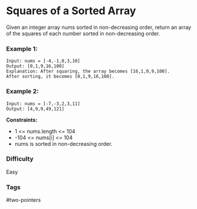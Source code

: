 # Squares of a Sorted Array

Given an integer array nums sorted in non-decreasing order, return an array of the squares of each number sorted in non-decreasing order.

### Example 1:

```
Input: nums = [-4,-1,0,3,10]
Output: [0,1,9,16,100]
Explanation: After squaring, the array becomes [16,1,0,9,100].
After sorting, it becomes [0,1,9,16,100].
```

### Example 2:

```
Input: nums = [-7,-3,2,3,11]
Output: [4,9,9,49,121]
```

**Constraints:**

- 1 <= nums.length <= 104
- -104 <= nums[i] <= 104
- nums is sorted in non-decreasing order.

### Difficulty

Easy

### Tags

#two-pointers

